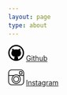 ```yaml
---
layout: page
type: about
---
```



<img src="../assets/icon/giticon.png" height="32" width="32"> [Github](https://iosadev.github.io/)

<img src="../assets/icon/igicon.png" height="32" width="32"> [Instagram](https://www.instagram.com/liu_yungchang/)
